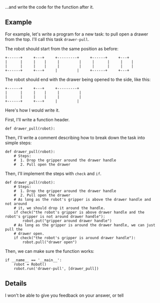 

...and write the code for the function after it.

## Example ##

For example, let's write a program for a new task: to pull open a drawer from the top.
I'll call this task `drawer-pull`.

The robot should start from the same position as before:

```
+------+     +---+     +---------+     +------+     +---+
|      |     |    |     |         |     |      |     |    |
|      |     |    |     |         |     |      |     |    |
+------+     +---+     |         |     +------+     +---+
```

The robot should end with the drawer being opened to the side, like this:

```
+------+     +---+     +---------+
|      |     |    |     |         |
|      |     |    |     |         |
+------+     +---+     |         |
```

Here's how I would write it.

First, I'll write a function header.

```
def drawer_pull(robot):
```

Then, I'll write a comment describing how to break down the task into simple steps:

```
def drawer_pull(robot):
    # Steps:
    #  1. Drop the gripper around the drawer handle
    #  2. Pull open the drawer
```

Then, I'll implement the steps with `check` and `if`.

```
def drawer_pull(robot):
    # Steps:
    #  1. Drop the gripper around the drawer handle
    #  2. Pull open the drawer
    # As long as the robot's gripper is above the drawer handle and not around
    # it, we should drop it around the handle.
    if check("the robot's gripper is above drawer handle and the robot's gripper is not around drawer handle"):
        robot.put("gripper around drawer handle")
    # As long as the gripper is around the drawer handle, we can just pull the
    # drawer open.
    if check("the robot's gripper is around drawer handle"):
        robot.pull("drawer open")
```

Then, we can make sure the function works:

```
if __name__ == '__main__':
    robot = Robot()
    robot.run('drawer-pull', [drawer_pull])
```

## Details ##

I won't be able to give you feedback on your answer, or tell